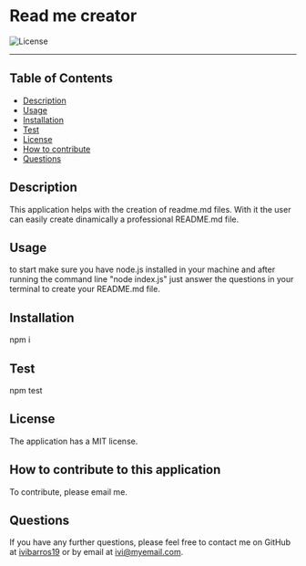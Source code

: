 # Read me creator
  ![License](https://img.shields.io/badge/License-MIT-blue)
<hr>
  <h2>Table of Contents</h2>
  
  * [Description](#description)
  * [Usage](#usage)
  * [Installation](#install)
  * [Test](#test)
  * [License](#license)
  * [How to contribute](#contribution)
  * [Questions](#questions)
  
  <a name='description'></a>
  ## Description
  This application helps with the creation of readme.md files. With it the user can easily create dinamically a professional README.md file.
  <a name='usage'></a>
  ## Usage
  to start make sure you have node.js installed in your machine and after running the command line "node index.js" just answer the questions in your terminal to create your README.md file.
  <a name='install'></a>
  ## Installation
  npm i
  <a name='test'></a>
  ## Test
  npm test
  <a name='license'></a>
  ## License
  The application has a MIT license.
  <a name='contribution'></a>
  ## How to contribute to this application
  To contribute, please email me.
  <a name='questions'></a>
  ## Questions
  If you have any further questions, please feel free to contact me on GitHub at [ivibarros19](https://github.com/ivibarros19) or by email at [ivi@myemail.com](ivi@myemail.com).